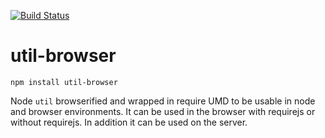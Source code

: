 [![Build Status](https://travis-ci.org/simpleviewinc/util-browser.svg?branch=master)](https://travis-ci.org/simpleviewinc/util-browser)

# util-browser

`npm install util-browser`

Node `util` browserified and wrapped in require UMD to be usable in node and browser environments. It can be used in the browser with requirejs or without requirejs. In addition it can be used on the server.